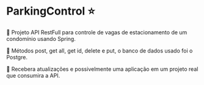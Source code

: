# ParkingControl :star:
:car: Projeto API RestFull para controle de vagas de estacionamento de um condomínio usando Spring. 

:small_red_triangle_down: Métodos post, get all, get id, delete e put, o banco de dados usado foi o Postgre.

:star2: Recebera atualizações e possivelmente uma aplicação em um projeto real que consumira a API.
